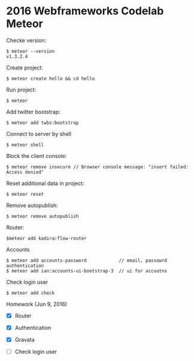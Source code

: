 2016 Webframeworks Codelab Meteor
=================================

Checke version:

```
$ meteor --version
v1.3.2.4
```

Create project:

```
$ meteor create hello && cd hello
```

Run project:

```
$ meteor
```


Add twitter bootstrap:

```
$ meteor add twbs:bootstrap
```

Connect to server by shell

```
$ meteor shell
```

Block the client console:

```
$ meteor remove insecure // Browser console message: "insert failed: Access denied"
```

Reset additional data in project:

```
$ meteor reset
```


Remove autopublish:

```
$ meteor remove autopublish
```

Router:

```
$meteor add kadira:flow-router
```

Accounts

```
$ meteor add accounts-password            // email, passowrd authentication
$ meteor add ian:accounts-ui-bootstrap-3  // ui for accoutns
```

Check login user

```
$ meteor add check
```




Homework (Jun 9, 2016)

* [x] Router
* [x] Authentication
* [x] Gravata
* [ ] Check login user



